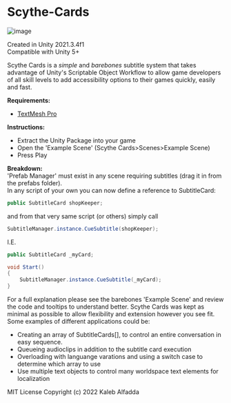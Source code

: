 # Scythe-Cards
![image](https://user-images.githubusercontent.com/38150569/175878182-e126dc06-4562-4494-b54b-7d3e58c0f203.png)

Created in Unity 2021.3.4f1<br>
Compatible with Unity 5+

Scythe Cards is a *simple* and *barebones* subtitle system that takes advantage of Unity's Scriptable Object Workflow to allow game developers of all skill levels to add accessibility options to their games quickly, easily and fast.

**Requirements:**
- <a href="https://learn.unity.com/tutorial/working-with-textmesh-pro#5f86410eedbc2a00249a4927">TextMesh Pro</a>

**Instructions:**
- Extract the Unity Package into your game
- Open the 'Example Scene' (Scythe Cards>Scenes>Example Scene)
- Press Play

**Breakdown:**<br>
'Prefab Manager' must exist in any scene requiring subtitles (drag it in from the prefabs folder).<br>
In any script of your own you can now define a reference to SubtitleCard:
```cs
public SubtitleCard shopKeeper;
```
and from that very same script (or others) simply call
```cs
SubtitleManager.instance.CueSubtitle(shopKeeper);
```
I.E.
```cs
public SubtitleCard _myCard;

void Start()
{
    SubtitleManager.instance.CueSubtitle(_myCard);
}
```

For a full explanation please see the barebones 'Example Scene' and review the code and tooltips to understand better.
Scythe Cards was kept as minimal as possible to allow flexibility and extension however you see fit. Some examples
of different applications could be:
- Creating an array of SubtitleCards[], to control an entire conversation in easy sequence.
- Queueing audioclips in addition to the subtitle card execution
- Overloading with languange varations and using a switch case to determine which array to use
- Use multiple text objects to control many worldspace text elements for localization

MIT License
Copyright (c) 2022 Kaleb Alfadda
